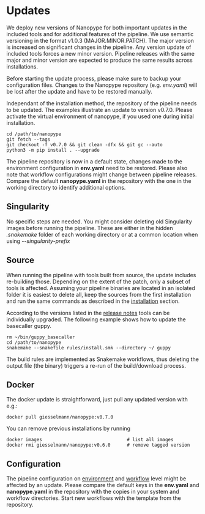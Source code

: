# Updates

We deploy new versions of Nanopype for both important updates in the included tools and for additional features of the pipeline. We use semantic versioning in the format v1.0.3 (MAJOR.MINOR.PATCH). The major version is increased on significant changes in the pipeline. Any version update of included tools forces a new minor version. Pipeline releases with the same major and minor version are expected to produce the same results across installations.

Before starting the update process, please make sure to backup your configuration files. Changes to the Nanopype repository (e.g. *env.yaml*) will be lost after the update and have to be restored manually.

Independant of the installation method, the repository of the pipeline needs to be updated. The examples illustrate an update to version v0.7.0. Please activate the virtual environment of nanopype, if you used one during initial installation.

```
cd /path/to/nanopype
git fetch --tags
git checkout -f v0.7.0 && git clean -dfx && git gc --auto
python3 -m pip install . --upgrade
```

The pipeline repository is now in a default state, changes made to the environment configuration in **env.yaml** need to be restored. Please also note that workflow configurations might change between pipeline releases. Compare the default **nanopype.yaml** in the repository with the one in the working directory to identify additional options.


## Singularity

No specific steps are needed. You might consider deleting old Singularity images before running the pipeline. These are either in the hidden *.snakemake* folder of each working directory or at a common location when using *--singularity-prefix*


## Source

When running the pipeline with tools built from source, the update includes re-building those. Depending on the extent of the patch, only a subset of tools is affected. Assuming your pipeline binaries are located in an isolated folder it is easiest to delete all, keep the sources from the first installation and run the same commands as described in the [installation](installation/src.md) section.

According to the versions listed in the [release notes](release-notes.md) tools can be individually upgraded. The following example shows how to update the basecaller guppy.

```
rm ~/bin/guppy_basecaller
cd /path/to/nanopype
snakemake --snakefile rules/install.smk --directory ~/ guppy
```

The build rules are implemented as Snakemake workflows, thus deleting the output file (the binary) triggers a re-run of the build/download process.


## Docker

The docker update is straightforward, just pull any updated version with e.g.:

```
docker pull giesselmann/nanopype:v0.7.0
```

You can remove previous installations by running

```
docker images                               # list all images
docker rmi giesselmann/nanopype:v0.6.0      # remove tagged version
```


## Configuration

The pipeline configuration on [environment](installation/configuration.md) and [workflow](usage/general.md) level might be affected by an update. Please compare the default keys in the **env.yaml** and **nanopype.yaml** in the repository with the copies in your system and workflow directories. Start new workflows with the template from the repository.
